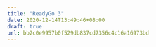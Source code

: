 ```yaml
---
title: "ReadyGo 3"
date: 2020-12-14T13:49:46+08:00
draft: true
url: bb2c0e9957b0f529db837cd7356c4c16a16973bd
---
```


